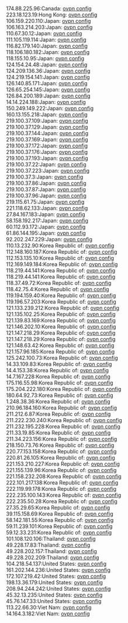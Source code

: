 174.88.225.96:Canada: [ovpn config](vpn/174_88_225_96.ovpn)  
223.18.123.19:Hong Kong: [ovpn config](vpn/223_18_123_19.ovpn)  
106.159.220.110:Japan: [ovpn config](vpn/106_159_220_110.ovpn)  
106.163.214.203:Japan: [ovpn config](vpn/106_163_214_203.ovpn)  
110.67.30.12:Japan: [ovpn config](vpn/110_67_30_12.ovpn)  
111.105.119.114:Japan: [ovpn config](vpn/111_105_119_114.ovpn)  
116.82.179.140:Japan: [ovpn config](vpn/116_82_179_140.ovpn)  
118.106.180.182:Japan: [ovpn config](vpn/118_106_180_182.ovpn)  
118.155.10.95:Japan: [ovpn config](vpn/118_155_10_95.ovpn)  
124.154.24.48:Japan: [ovpn config](vpn/124_154_24_48.ovpn)  
124.209.136.36:Japan: [ovpn config](vpn/124_209_136_36.ovpn)  
124.219.154.141:Japan: [ovpn config](vpn/124_219_154_141.ovpn)  
126.140.85.171:Japan: [ovpn config](vpn/126_140_85_171.ovpn)  
126.65.254.145:Japan: [ovpn config](vpn/126_65_254_145.ovpn)  
126.84.200.189:Japan: [ovpn config](vpn/126_84_200_189.ovpn)  
14.14.224.188:Japan: [ovpn config](vpn/14_14_224_188.ovpn)  
150.249.149.222:Japan: [ovpn config](vpn/150_249_149_222.ovpn)  
160.13.155.218:Japan: [ovpn config](vpn/160_13_155_218.ovpn)  
219.100.37.109:Japan: [ovpn config](vpn/219_100_37_109.ovpn)  
219.100.37.129:Japan: [ovpn config](vpn/219_100_37_129.ovpn)  
219.100.37.144:Japan: [ovpn config](vpn/219_100_37_144.ovpn)  
219.100.37.169:Japan: [ovpn config](vpn/219_100_37_169.ovpn)  
219.100.37.172:Japan: [ovpn config](vpn/219_100_37_172.ovpn)  
219.100.37.176:Japan: [ovpn config](vpn/219_100_37_176.ovpn)  
219.100.37.193:Japan: [ovpn config](vpn/219_100_37_193.ovpn)  
219.100.37.22:Japan: [ovpn config](vpn/219_100_37_22.ovpn)  
219.100.37.223:Japan: [ovpn config](vpn/219_100_37_223.ovpn)  
219.100.37.3:Japan: [ovpn config](vpn/219_100_37_3.ovpn)  
219.100.37.86:Japan: [ovpn config](vpn/219_100_37_86.ovpn)  
219.100.37.87:Japan: [ovpn config](vpn/219_100_37_87.ovpn)  
219.100.37.96:Japan: [ovpn config](vpn/219_100_37_96.ovpn)  
219.115.61.75:Japan: [ovpn config](vpn/219_115_61_75.ovpn)  
221.118.62.133:Japan: [ovpn config](vpn/221_118_62_133.ovpn)  
27.84.167.183:Japan: [ovpn config](vpn/27_84_167_183.ovpn)  
58.158.192.217:Japan: [ovpn config](vpn/58_158_192_217.ovpn)  
60.112.93.172:Japan: [ovpn config](vpn/60_112_93_172.ovpn)  
61.86.144.195:Japan: [ovpn config](vpn/61_86_144_195.ovpn)  
92.202.247.229:Japan: [ovpn config](vpn/92_202_247_229.ovpn)  
110.13.232.90:Korea Republic of: [ovpn config](vpn/110_13_232_90.ovpn)  
112.148.160.187:Korea Republic of: [ovpn config](vpn/112_148_160_187.ovpn)  
112.153.135.10:Korea Republic of: [ovpn config](vpn/112_153_135_10.ovpn)  
112.169.149.184:Korea Republic of: [ovpn config](vpn/112_169_149_184.ovpn)  
118.219.44.141:Korea Republic of: [ovpn config](vpn/118_219_44_141.ovpn)  
118.219.44.141:Korea Republic of: [ovpn config](vpn/118_219_44_141.ovpn)  
118.37.49.72:Korea Republic of: [ovpn config](vpn/118_37_49_72.ovpn)  
118.42.75.4:Korea Republic of: [ovpn config](vpn/118_42_75_4.ovpn)  
119.194.159.40:Korea Republic of: [ovpn config](vpn/119_194_159_40.ovpn)  
119.196.57.203:Korea Republic of: [ovpn config](vpn/119_196_57_203.ovpn)  
121.133.239.212:Korea Republic of: [ovpn config](vpn/121_133_239_212.ovpn)  
121.135.102.25:Korea Republic of: [ovpn config](vpn/121_135_102_25.ovpn)  
121.139.83.169:Korea Republic of: [ovpn config](vpn/121_139_83_169.ovpn)  
121.146.202.10:Korea Republic of: [ovpn config](vpn/121_146_202_10.ovpn)  
121.147.218.29:Korea Republic of: [ovpn config](vpn/121_147_218_29.ovpn)  
121.147.218.29:Korea Republic of: [ovpn config](vpn/121_147_218_29.ovpn)  
121.148.63.42:Korea Republic of: [ovpn config](vpn/121_148_63_42.ovpn)  
121.157.96.185:Korea Republic of: [ovpn config](vpn/121_157_96_185.ovpn)  
125.242.100.73:Korea Republic of: [ovpn config](vpn/125_242_100_73.ovpn)  
14.33.109.83:Korea Republic of: [ovpn config](vpn/14_33_109_83.ovpn)  
14.4.153.38:Korea Republic of: [ovpn config](vpn/14_4_153_38.ovpn)  
14.7.167.228:Korea Republic of: [ovpn config](vpn/14_7_167_228.ovpn)  
175.116.55.98:Korea Republic of: [ovpn config](vpn/175_116_55_98.ovpn)  
175.204.222.180:Korea Republic of: [ovpn config](vpn/175_204_222_180.ovpn)  
180.64.92.73:Korea Republic of: [ovpn config](vpn/180_64_92_73.ovpn)  
1.248.38.36:Korea Republic of: [ovpn config](vpn/1_248_38_36.ovpn)  
210.96.184.160:Korea Republic of: [ovpn config](vpn/210_96_184_160.ovpn)  
211.212.6.87:Korea Republic of: [ovpn config](vpn/211_212_6_87.ovpn)  
211.222.230.240:Korea Republic of: [ovpn config](vpn/211_222_230_240.ovpn)  
211.232.195.228:Korea Republic of: [ovpn config](vpn/211_232_195_228.ovpn)  
211.33.19.85:Korea Republic of: [ovpn config](vpn/211_33_19_85.ovpn)  
211.34.223.156:Korea Republic of: [ovpn config](vpn/211_34_223_156.ovpn)  
218.150.73.76:Korea Republic of: [ovpn config](vpn/218_150_73_76.ovpn)  
220.77.153.158:Korea Republic of: [ovpn config](vpn/220_77_153_158.ovpn)  
220.81.26.105:Korea Republic of: [ovpn config](vpn/220_81_26_105.ovpn)  
221.153.210.227:Korea Republic of: [ovpn config](vpn/221_153_210_227.ovpn)  
221.155.139.96:Korea Republic of: [ovpn config](vpn/221_155_139_96.ovpn)  
221.158.232.208:Korea Republic of: [ovpn config](vpn/221_158_232_208.ovpn)  
222.101.217.138:Korea Republic of: [ovpn config](vpn/222_101_217_138.ovpn)  
222.119.99.178:Korea Republic of: [ovpn config](vpn/222_119_99_178.ovpn)  
222.235.100.143:Korea Republic of: [ovpn config](vpn/222_235_100_143.ovpn)  
222.235.50.28:Korea Republic of: [ovpn config](vpn/222_235_50_28.ovpn)  
27.35.29.65:Korea Republic of: [ovpn config](vpn/27_35_29_65.ovpn)  
39.115.158.69:Korea Republic of: [ovpn config](vpn/39_115_158_69.ovpn)  
58.142.181.55:Korea Republic of: [ovpn config](vpn/58_142_181_55.ovpn)  
59.11.239.101:Korea Republic of: [ovpn config](vpn/59_11_239_101.ovpn)  
59.12.33.231:Korea Republic of: [ovpn config](vpn/59_12_33_231.ovpn)  
101.108.120.106:Thailand: [ovpn config](vpn/101_108_120_106.ovpn)  
49.228.17.83:Thailand: [ovpn config](vpn/49_228_17_83.ovpn)  
49.228.202.157:Thailand: [ovpn config](vpn/49_228_202_157.ovpn)  
49.228.202.209:Thailand: [ovpn config](vpn/49_228_202_209.ovpn)  
104.218.54.137:United States: [ovpn config](vpn/104_218_54_137.ovpn)  
161.202.144.236:United States: [ovpn config](vpn/161_202_144_236.ovpn)  
172.107.219.42:United States: [ovpn config](vpn/172_107_219_42.ovpn)  
198.13.36.179:United States: [ovpn config](vpn/198_13_36_179.ovpn)  
208.94.244.242:United States: [ovpn config](vpn/208_94_244_242.ovpn)  
45.32.13.235:United States: [ovpn config](vpn/45_32_13_235.ovpn)  
45.76.147.33:United States: [ovpn config](vpn/45_76_147_33.ovpn)  
113.22.66.30:Viet Nam: [ovpn config](vpn/113_22_66_30.ovpn)  
14.164.3.182:Viet Nam: [ovpn config](vpn/14_164_3_182.ovpn)  
